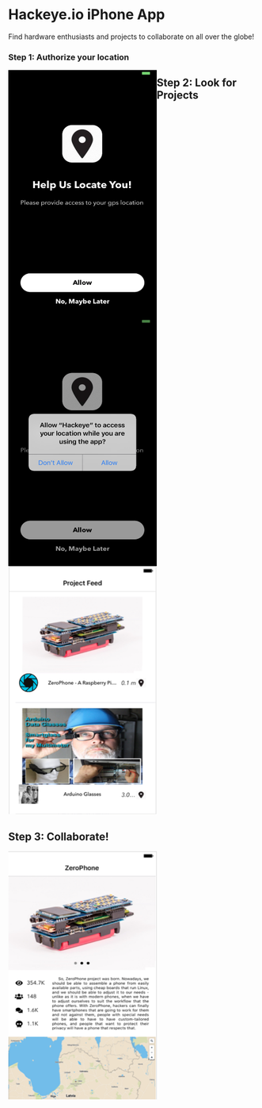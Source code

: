 # Hackeye.io iPhone App 
Find hardware enthusiasts and projects to collaborate on all over the globe!

### Step 1: Authorize your location
<img style="float: left" height = "500" width = "300" src="https://github.com/hwanggit/Hackeye-ios-app/blob/master/Assets/UIViews/locationpermission.png">
<img style="float: left" height = "500" width = "300" src="https://github.com/hwanggit/Hackeye-ios-app/blob/master/Assets/UIViews/locationallow.png">

## Step 2: Look for Projects
<img style="float: center" height = "500" width = "300" src="https://github.com/hwanggit/Hackeye-ios-app/blob/master/images/UIViews/ProjectFeed.png">

## Step 3: Collaborate!
<img style="float: center" height = "500" width = "300" src="https://github.com/hwanggit/Hackeye-ios-app/blob/master/images/UIViews/DetailedView.png">
